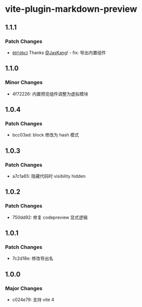 # vite-plugin-markdown-preview

## 1.1.1

### Patch Changes

- [`00fd0e3`](https://github.com/JasKang/vite-plugin-markdown-preview/commit/00fd0e349b4d677dd96c78915b6222b384bdacbb) Thanks [@JasKang](https://github.com/JasKang)! - fix: 导出内置组件

## 1.1.0

### Minor Changes

- 4f72226: 内置预览组件调整为虚拟模块

## 1.0.4

### Patch Changes

- bcc03ad: block 修改为 hash 模式

## 1.0.3

### Patch Changes

- a7c1a65: 隐藏代码时 visibility hidden

## 1.0.2

### Patch Changes

- 750dd92: 修复 codepreview 显式逻辑

## 1.0.1

### Patch Changes

- 7c2d18e: 修改导出名

## 1.0.0

### Major Changes

- c024e79: 支持 vite 4
